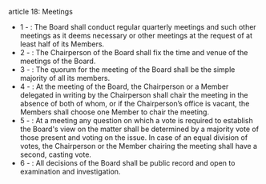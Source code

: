 article 18: Meetings

<ul>
			<li>1 - : The Board shall conduct regular quarterly meetings and such other meetings as it deems necessary or other meetings at the request of at least half of its Members.<ul>
			</ul></li>			<li>2 - : The Chairperson of the Board shall fix the time and venue of the meetings of the Board.<ul>
			</ul></li>			<li>3 - : The quorum for the meeting of the Board shall be the simple majority of all its members.<ul>
			</ul></li>			<li>4 - : At the meeting of the Board, the Chairperson or a Member delegated in writing by the Chairperson shall chair the meeting in the absence of both of whom, or if the Chairperson’s office is vacant, the Members shall choose one Member to chair the meeting.<ul>
			</ul></li>			<li>5 - : At a meeting any question on which a vote is required to establish the Board&#39;s view on the matter shall be determined by a majority vote of those present and voting on the issue. In case of an equal division of votes, the Chairperson or the Member chairing the meeting shall have a second, casting vote.<ul>
			</ul></li>			<li>6 - : All decisions of the Board shall be public record and open to examination and investigation.<ul>
			</ul></li></ul>
